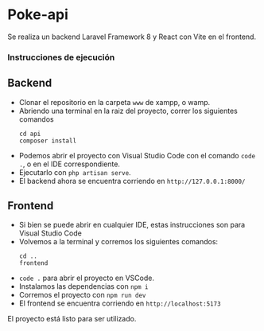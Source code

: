 # Poke-api 

Se realiza un backend Laravel Framework 8 y React con Vite en el frontend.

### Instrucciones de ejecución
## Backend
- Clonar el repositorio en la carpeta `www` de xampp, o wamp.
- Abriendo una terminal en la raiz del proyecto, correr los siguientes comandos 
  ```
  cd api
  composer install
  ```
- Podemos abrir el proyecto con Visual Studio Code con el comando `code .`, o en el IDE correspondiente.
- Ejecutarlo con `php artisan serve`.
- El backend ahora se encuentra corriendo en `http://127.0.0.1:8000/`

## Frontend
- Si bien se puede abrir en cualquier IDE, estas instrucciones son para Visual Studio Code
- Volvemos a la terminal y corremos los siguientes comandos:
  ```
  cd ..
  frontend
  ```
- `code .` para abrir el proyecto en VSCode.
- Instalamos las dependencias con `npm i`
- Corremos el proyecto con `npm run dev`
- El frontend se encuentra corriendo en `http://localhost:5173`

El proyecto está listo para ser utilizado.
